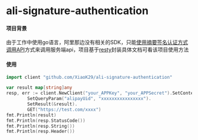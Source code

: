 # ali-signature-authentication
#### 项目背景

由于工作中使用go语言，阿里那边没有相关的SDK，只能[使用摘要签名认证方式调用API](https://help.aliyun.com/document_detail/29475.html?spm=a2c4g.157953.0.0.122417adz3x7cg)方式来调用服务端api，项目基于[resty](https://github.com/go-resty/resty)封装具体文档可看该项目使用方法

#### 使用

```go
import client "github.com/XiaoK29/ali-signature-authentication"
```

```go
var result map[string]any
resp, err := client.NewClient("your_APPKey", "your_APPSecret").SetContext(context.Background()).
		SetQueryParam("alipayUid", "xxxxxxxxxxxxxxxx").
		SetResult(&result).
		GET("https://test.com/xxxx")
fmt.Println(result)
fmt.Println(resp.StatusCode())
fmt.Println(resp.String())
fmt.Println(resp.Header())
```

